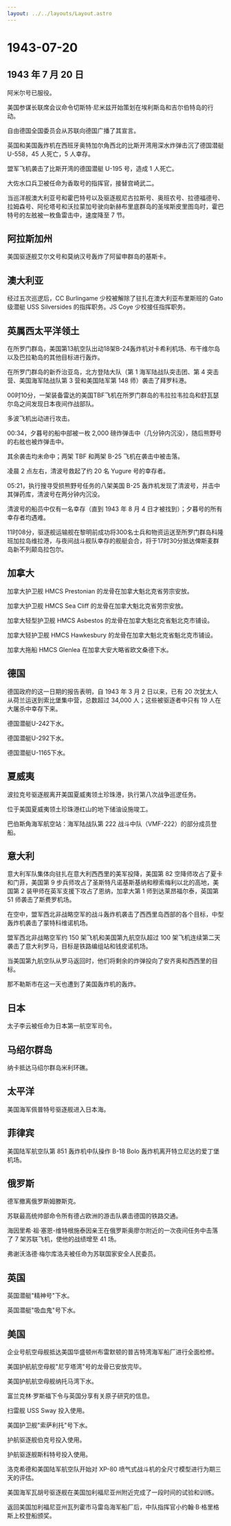 ```yaml
---
layout: ../../layouts/Layout.astro
---
```


# 1943-07-20

## 1943 年 7 月 20 日

阿米尔号已服役。

美国参谋长联席会议命令切斯特·尼米兹开始策划在埃利斯岛和吉尔伯特岛的行动。

自由德国全国委员会从苏联向德国广播了其宣言。

英国和美国轰炸机在西班牙奥特加尔角西北的比斯开湾用深水炸弹击沉了德国潜艇
U-558，45 人死亡，5 人幸存。

盟军飞机袭击了比斯开湾的德国潜艇 U-195 号，造成 1 人死亡。

大佐水口兵卫被任命为香取号的指挥官，接替宫崎武二。

当巡洋舰澳大利亚号和霍巴特号以及驱逐舰尼古拉斯号、奥班农号、拉德福德号、拉姆森号、阿伦塔号和沃拉蒙加号驶向新赫布里底群岛的圣埃斯皮里图岛时，霍巴特号的左舷被一枚鱼雷击中，速度降至
7 节。

## 阿拉斯加州

美国驱逐舰艾尔文号和莫纳汉号轰炸了阿留申群岛的基斯卡。

## 澳大利亚

经过五次巡逻后，CC Burlingame 少校被解除了驻扎在澳大利亚布里斯班的 Gato
级潜艇 USS Silversides 的指挥职务。JS Coye 少校接任指挥职务。

## 英属西太平洋领土

在所罗门群岛，美国第13航空队出动18架B-24轰炸机对卡希利机场、布干维尔岛以及巴拉勒岛的其他目标进行轰炸。

在所罗门群岛的新乔治亚岛，北方登陆大队（第 1 海军陆战队突击团、第 4
突击营、美国海军陆战队第 3 营和美国陆军第 148 师）袭击了拜罗科港。

00时10分，一架装备雷达的美国TBF飞机在所罗门群岛的韦拉拉韦拉岛和舒瓦瑟尔岛之间发现日本夜间作战部队。

多波飞机出动进行攻击。

00:34，夕暮号的船中部被一枚 2,000
磅炸弹击中（几分钟内沉没），随后熊野号的右舷也被炸弹击中。

其余袭击均未命中；两架 TBF 和两架 B-25 飞机在袭击中被击落。

凌晨 2 点左右，清波号救起了约 20 名 Yugure 号的幸存者。

05:21，执行搜寻受损熊野号任务的八架美国 B-25
轰炸机发现了清波号，并击中其弹药库，清波号在两分钟内沉没。

清波号的船员中仅有一名幸存（直到 1943 年 8 月 4
日才被找到）；夕暮号的所有幸存者均遇难。

11时08分，驱逐舰运输舰在黎明前成功将300名士兵和物资运送至所罗门群岛科隆班加拉岛维拉港，与夜间战斗舰队幸存的舰艇会合，将于17时30分抵达俾斯麦群岛新不列颠岛拉包尔。

## 加拿大

加拿大护卫舰 HMCS Prestonian 的龙骨在加拿大魁北克省劳宗安放。

加拿大护卫舰 HMCS Sea Cliff 的龙骨在加拿大魁北克省劳宗安放。

加拿大轻型护卫舰 HMCS Asbestos 的龙骨在加拿大魁北克省魁北克市铺设。

加拿大轻护卫舰 HMCS Hawkesbury 的龙骨在加拿大魁北克省魁北克市铺设。

加拿大拖船 HMCS Glenlea 在加拿大安大略省欧文桑德下水。

## 德国

德国政府的这一日期的报告表明，自 1943 年 3 月 2 日以来，已有 20
次犹太人从荷兰运送到索比堡集中营，总数超过 34,000 人；这些被驱逐者中只有
19 人在大屠杀中幸存下来。

德国潜艇U-242下水。

德国潜艇U-292下水。

德国潜艇U-1165下水。

## 夏威夷

波拉克号驱逐舰离开美国夏威夷领土珍珠港，执行第八次战争巡逻任务。

位于美国夏威夷领土珍珠港红山的地下储油设施竣工。

巴伯斯角海军航空站：海军陆战队第 222 战斗中队（VMF-222）的部分成员登船。

## 意大利

意大利军队集体向驻扎在意大利西西里的美军投降，美国第 82
空降师攻占了夏卡和门菲，美国第 9
步兵师攻占了圣斯特凡诺基斯基纳和穆索梅利以北的高地，美国第 2
装甲师在英军支援下攻占了恩纳，加拿大第 1 师到达莱昂福尔泰，英国第 51
师袭击了斯费罗机场。

在空中，盟军西北非战略空军的战斗轰炸机袭击了西西里岛西部的各个目标，中型轰炸机袭击了蒙特科维诺机场。

盟军西北非战略空军约 150 架飞机和美国第九航空队超过 100
架飞机连续第二天袭击了意大利罗马，目标是铁路编组站和钱皮诺机场。

当美国第九航空队从罗马返回时，他们将剩余的炸弹投向了安齐奥和西西里的目标。

那不勒斯市在这一天也遭到了美国轰炸机的轰炸。

## 日本

太子李云被任命为日本第一航空军司令。

## 马绍尔群岛

纳卡抵达马绍尔群岛米利环礁。

## 太平洋

美国海军佩普特号驱逐舰进入日本海。

## 菲律宾

美国陆军航空队第 851 轰炸机中队操作 B-18 Bolo
轰炸机离开特立尼达的爱丁堡机场。

## 俄罗斯

德军撤离俄罗斯姆滕斯克。

苏联最高统帅部命令所有德占欧洲的游击队袭击德国的铁路交通。

海因里希·祖·塞恩-维特根施泰因亲王在俄罗斯奥廖尔附近的一次夜间任务中击落了
7 架苏联飞机，使他的战绩增至 41 场。

弗谢沃洛德·梅尔库洛夫被任命为苏联国家安全人民委员。

## 英国

英国潜艇"精神号"下水。

英国潜艇"吸血鬼"号下水。

## 美国

企业号航空母舰抵达美国华盛顿州布雷默顿的普吉特湾海军船厂进行全面检修。

美国护航航空母舰"尼亨塔湾"号的龙骨已安放完毕。

美国护航航空母舰纳托马湾下水。

富兰克林·罗斯福下令与英国分享有关原子研究的信息。

扫雷舰 USS Sway 投入使用。

美国护卫舰"索萨利托"号下水。

护航驱逐舰伯克号投入使用。

护航驱逐舰斯科特号投入使用。

洛克希德和美国陆军航空队开始对 XP-80
喷气式战斗机的全尺寸模型进行为期三天的评估。

美国海军瓦胡号驱逐舰在美国加利福尼亚州附近完成了一段时间的试验和训练。

返回美国加利福尼亚州瓦列霍市马雷岛海军船厂后，中队指挥官小约翰·B·格里格斯上校登船颁奖。